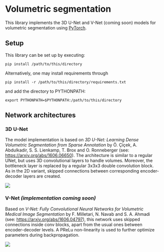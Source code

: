 # Volumetric segmentation

This library implements the 3D U-Net and V-Net (coming soon) models for volumetric segmentation using
[PyTorch](https://pytorch.org/).

## Setup

This library can be set up by executing:
```shell
pip install /path/to/this/directory
```

Alternatively, one may install requirements through
```shell
pip install -r /path/to/this/directory/requirements.txt
```

and add the directory to PYTHONPATH:
```shell
export PYTHONPATH=$PYTHONPATH:/path/to/this/directory
```

## Network architectures
### 3D U-Net

The model implementation is based on <i>3D U-Net: Learning Dense Volumetric Segmentation from Sparse Annotation</i>
by Ö. Çiçek, A. Abdulkadir, S. S. Lienkamp, T. Brox and O. Ronneberger (see: https://arxiv.org/abs/1606.06650). The
architecture is similar to a regular UNet, but uses 3D convolutional layers to handle volumes. Moreover, the bottleneck
layer is replaced by a regular 3x3x3 double convolution block. As in the 2D variant, skipped connections between
corresponding encoder-decoder layers are created.

![](https://user-images.githubusercontent.com/16364029/165028732-3c88faa3-0ddd-4e20-a3a9-3b89c5c55e8f.png)

### V-Net <i>(implementation coming soon)</i>

Based on <i>V-Net: Fully Convolutional Neural Networks for Volumetric Medical Image Segmentation</i> by F. Milletari,
N. Navab and S. A. Ahmadi (see: https://arxiv.org/abs/1606.04797), this network uses skipped connections inside conv
blocks, apart from the usual ones between encoder-decoder levels. A PReLu non-linearity is used to further optimize
parameters during backpropagation.

![](https://user-images.githubusercontent.com/16364029/165029707-a09c76e0-77fd-4e2e-9a95-49c418922116.png)
